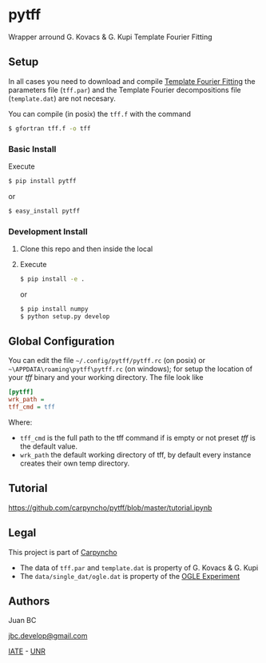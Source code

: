 # pytff
Wrapper arround G. Kovacs & G. Kupi Template Fourier Fitting

## Setup

In all cases you need to download and compile
[Template Fourier Fitting](http://www.konkoly.hu/staff/kovacs/tff.html) the
parameters file (`tff.par`) and  the Template Fourier decompositions file
(`template.dat`) are not necesary.

You can compile (in posix) the `tff.f` with the command

```sh
$ gfortran tff.f -o tff
```

### Basic Install

Execute

```sh
$ pip install pytff
```

or

```sh
$ easy_install pytff
```

### Development Install

1.  Clone this repo and then inside the local
2.  Execute

    ```sh
    $ pip install -e .
    ```

    or

    ```sh
    $ pip install numpy
    $ python setup.py develop
    ```


## Global Configuration

You can edit the file `~/.config/pytff/pytff.rc` (on posix) or
`~\APPDATA\roaming\pytff\pytff.rc` (on windows); for setup the
location of your *tff* binary and your working directory. The file
look like

```ini
[pytff]
wrk_path =
tff_cmd = tff
```

Where:

-   `tff_cmd` is the full path to the tff command if is empty or not preset
    *tff* is the default value.
-   `wrk_path` the default working directory of tff, by default every
    instance creates their own temp directory.


## Tutorial

https://github.com/carpyncho/pytff/blob/master/tutorial.ipynb

## Legal

This project is part of [Carpyncho](http://carpyncho.jbcabral.org)

-   The data of `tff.par` and `template.dat` is property of G. Kovacs
    & G. Kupi
-   The `data/single_dat/ogle.dat` is property of the
    [OGLE Experiment](http://ogle.astrouw.edu.pl/)


## Authors

Juan BC

jbc.develop@gmail.com

[IATE](http://iate.oac.uncor.edu/) - [UNR](http://unr.edu.ar/)
